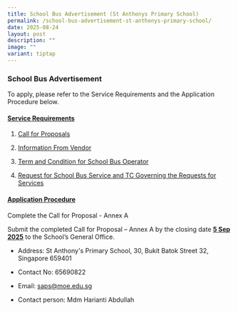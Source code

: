 ```yaml
---
title: School Bus Advertisement (St Anthonys Primary School)
permalink: /school-bus-advertisement-st-anthonys-primary-school/
date: 2025-08-24
layout: post
description: ""
image: ""
variant: tiptap
---
```

<h3><strong>School Bus Advertisement</strong></h3>
<p>To apply,<strong> </strong>please refer to the Service Requirements and
the Application Procedure below.</p>
<p></p>
<h4><u>Service Requirements</u></h4>
<ol data-tight="true" class="tight">
<li>
<p><a href="https://for.edu.sg/schbusfile1" rel="noopener nofollow" target="_blank">Call for Proposals</a>
</p>
</li>
<li>
<p><a href="https://for.edu.sg/informationfromvendor" rel="noopener nofollow" target="_blank">Information From Vendor</a>
</p>
</li>
<li>
<p><a href="https://for.edu.sg/tcforoperator" rel="noopener nofollow" target="_blank">Term and Condition for School Bus Operator</a>
</p>
</li>
<li>
<p><a href="https://for.edu.sg/tcgoverning" rel="noopener nofollow" target="_blank">Request for School Bus Service and TC Governing the Requests for Services</a>
</p>
</li>
</ol>
<h4><u>Application Procedure</u></h4>
<p>Complete the Call for Proposal - Annex A</p>
<p>Submit the completed Call for Proposal – Annex A&nbsp;by the closing date&nbsp;<strong><u>5 Sep 2025</u></strong>&nbsp;to
the School’s General Office.</p>
<ul data-tight="true" class="tight">
<li>
<p>Address: St Anthony's Primary School, 30, Bukit Batok Street 32, Singapore
659401</p>
</li>
<li>
<p>Contact No: 65690822</p>
</li>
<li>
<p>Email: <a href="https://www.xinminpri.moe.edu.sg/school-bus-advertisement-xinmin-primary-school/xinmin_ps@moe.edu.sg" rel="noopener noreferrer nofollow" target="_blank"><u>saps@moe.edu.sg</u></a>
</p>
</li>
<li>
<p>Contact person: Mdm Harianti Abdullah</p>
</li>
</ul>
<p></p>